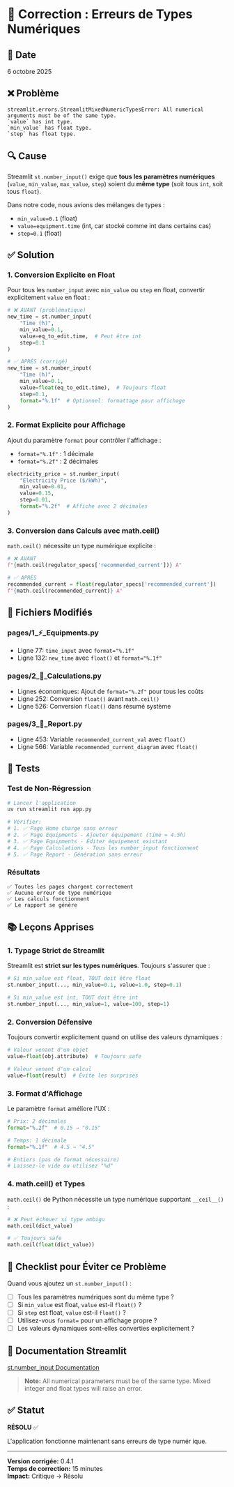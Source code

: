 # 🐛 Correction : Erreurs de Types Numériques

## 📅 Date
6 octobre 2025

## ❌ Problème

```
streamlit.errors.StreamlitMixedNumericTypesError: All numerical arguments must be of the same type.
`value` has int type.
`min_value` has float type.
`step` has float type.
```

## 🔍 Cause

Streamlit `st.number_input()` exige que **tous les paramètres numériques** (`value`, `min_value`, `max_value`, `step`) soient du **même type** (soit tous `int`, soit tous `float`).

Dans notre code, nous avions des mélanges de types :
- `min_value=0.1` (float)
- `value=equipment.time` (int, car stocké comme int dans certains cas)
- `step=0.1` (float)

## ✅ Solution

### 1. Conversion Explicite en Float

Pour tous les `number_input` avec `min_value` ou `step` en float, convertir explicitement `value` en float :

```python
# ❌ AVANT (problématique)
new_time = st.number_input(
    "Time (h)",
    min_value=0.1,
    value=eq_to_edit.time,  # Peut être int
    step=0.1
)

# ✅ APRÈS (corrigé)
new_time = st.number_input(
    "Time (h)",
    min_value=0.1,
    value=float(eq_to_edit.time),  # Toujours float
    step=0.1,
    format="%.1f"  # Optionnel: formattage pour affichage
)
```

### 2. Format Explicite pour Affichage

Ajout du paramètre `format` pour contrôler l'affichage :
- `format="%.1f"` : 1 décimale
- `format="%.2f"` : 2 décimales

```python
electricity_price = st.number_input(
    "Electricity Price ($/kWh)",
    min_value=0.01,
    value=0.15,
    step=0.01,
    format="%.2f"  # Affiche avec 2 décimales
)
```

### 3. Conversion dans Calculs avec math.ceil()

`math.ceil()` nécessite un type numérique explicite :

```python
# ❌ AVANT
f"{math.ceil(regulator_specs['recommended_current'])} A"

# ✅ APRÈS
recommended_current = float(regulator_specs['recommended_current'])
f"{math.ceil(recommended_current)} A"
```

## 📝 Fichiers Modifiés

### pages/1_⚡_Equipments.py
- Ligne 77: `time_input` avec `format="%.1f"`
- Ligne 132: `new_time` avec `float()` et `format="%.1f"`

### pages/2_🔋_Calculations.py
- Lignes économiques: Ajout de `format="%.2f"` pour tous les coûts
- Ligne 252: Conversion `float()` avant `math.ceil()`
- Ligne 526: Conversion `float()` dans résumé système

### pages/3_📄_Report.py
- Ligne 453: Variable `recommended_current_val` avec `float()`
- Ligne 566: Variable `recommended_current_diagram` avec `float()`

## 🧪 Tests

### Test de Non-Régression

```bash
# Lancer l'application
uv run streamlit run app.py

# Vérifier:
# 1. ✅ Page Home charge sans erreur
# 2. ✅ Page Equipments - Ajouter équipement (time = 4.5h)
# 3. ✅ Page Equipments - Éditer équipement existant
# 4. ✅ Page Calculations - Tous les number_input fonctionnent
# 5. ✅ Page Report - Génération sans erreur
```

### Résultats

```
✅ Toutes les pages chargent correctement
✅ Aucune erreur de type numérique
✅ Les calculs fonctionnent
✅ Le rapport se génère
```

## 📚 Leçons Apprises

### 1. Typage Strict de Streamlit

Streamlit est **strict sur les types numériques**. Toujours s'assurer que :
```python
# Si min_value est float, TOUT doit être float
st.number_input(..., min_value=0.1, value=1.0, step=0.1)

# Si min_value est int, TOUT doit être int
st.number_input(..., min_value=1, value=100, step=1)
```

### 2. Conversion Défensive

Toujours convertir explicitement quand on utilise des valeurs dynamiques :
```python
# Valeur venant d'un objet
value=float(obj.attribute)  # Toujours safe

# Valeur venant d'un calcul
value=float(result)  # Évite les surprises
```

### 3. Format d'Affichage

Le paramètre `format` améliore l'UX :
```python
# Prix: 2 décimales
format="%.2f"  # 0.15 → "0.15"

# Temps: 1 décimale
format="%.1f"  # 4.5 → "4.5"

# Entiers (pas de format nécessaire)
# Laissez-le vide ou utilisez "%d"
```

### 4. math.ceil() et Types

`math.ceil()` de Python nécessite un type numérique supportant `__ceil__()` :
```python
# ❌ Peut échouer si type ambigu
math.ceil(dict_value)

# ✅ Toujours safe
math.ceil(float(dict_value))
```

## 🔄 Checklist pour Éviter ce Problème

Quand vous ajoutez un `st.number_input()` :

- [ ] Tous les paramètres numériques sont du même type ?
- [ ] Si `min_value` est float, `value` est-il `float()` ?
- [ ] Si `step` est float, `value` est-il `float()` ?
- [ ] Utilisez-vous `format=` pour un affichage propre ?
- [ ] Les valeurs dynamiques sont-elles converties explicitement ?

## 📖 Documentation Streamlit

[st.number_input Documentation](https://docs.streamlit.io/library/api-reference/widgets/st.number_input)

> **Note:** All numerical parameters must be of the same type. Mixed integer and float types will raise an error.

## ✅ Statut

**RÉSOLU** ✅

L'application fonctionne maintenant sans erreurs de type numér ique.

---

**Version corrigée:** 0.4.1  
**Temps de correction:** 15 minutes  
**Impact:** Critique → Résolu

